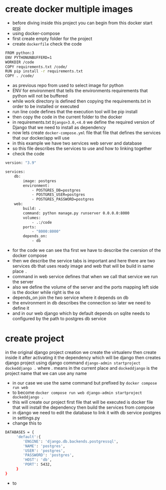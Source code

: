 # create docker multiple images
- before diving inside this project you can begin from this docker start [proj](https://github.com/mostafaadawy/try_docker)
- using docker-compose
- first create empty folder for the project 
- create `dockerfile` check the code
```sh
FROM python:3
ENV PYTHONUNBUFFERD=1
WORKDIR /code
COPY requirements.txt /code/
RUN pip install -r requirements.txt
COPY . /code/
```
- as previous repo from used to select image for python 
- ENV for environment that tells the environments requirements that python will not be buffered 
- while work directory is defined then copying the requirements.txt in order to be installed or executed
- run line code defines that the execution tool will be pip install
- then copy the code in the current folder to the docker
- in requirements.txt `Django>3.0,<4.0` we define the required version of Django that we need to install as dependency 
- now lets create `docker-compose.yml` file that file that defines the services that our docker/app will use
- in this example we have two services web server and database
- so this file describes the services to use and how to linking together
- check the code
```sh
version: "3.9"

services:
    db:
        image: postgres
        environment:
            - POSTGRES_DB=postgres
            - POSTGRES_USER=postgres
            - POSTGRES_PASSWORD=postgres
    web:
        build: .
        command: python manage.py runserver 0.0.0.0:8000
        volumes:
            - .:/code
        ports:
            - "8000:8000"
        depends_on:
            - db
```
- for the code we can see tha first we have to describe the cversion of the docker compose
- then we describe the service tabs is important and here there are two services db that uses ready image and web that will be build in same place `.` 
- command in web service defines that when we call that service we run the server 
- also we define the volume of the server and the ports mapping left side is the docker while right is the os
- depends_on join the two service where it depends on db
- the environment in db describes the connection so later we need to define it
- and in our web django which by default depends on sqlite needs to configured by the path to postgres db service
# create project
in the original django project creation we create the virtualenv then create inside it after activating it the dependency which will be django then creates django project using django command `django-admin startproject dockeddjango .`
where . means in the current place and `dockeddjango` is the project name that we can use any name
- in our case we use the same command but prefixed by `docker compose run web` 
- to become `docker compose run web django-admin startproject dockeddjango .`
- this will create our project first file that will be executed is docker file that will install the dependency then build the services from compose
- in django we need to edit the database to link it with db service postgres in settings.py
- change this to 
```sh
DATABASES = {
     'default':{
        'ENGINE': 'django.db.backends.postgressql',
        'NAME': 'postgres',
        'USER': 'postgres',
        'PASSWORD': 'postgres',
        'HOST': 'db',
        'PORT': 5432,
     }
}
```
- to 
```sh

